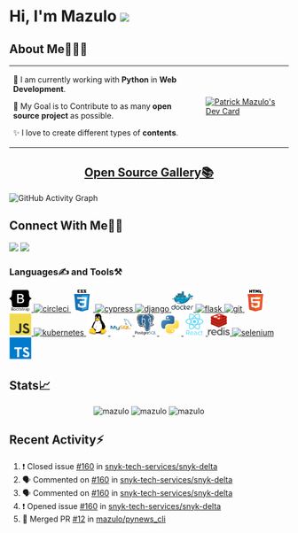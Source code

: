 # Hi, I'm Mazulo <img src="https://github.com/TheDudeThatCode/TheDudeThatCode/blob/master/Assets/Hi.gif" width="29px">

## About Me🧑🏼‍💻

<table>
  <tr>
    <td valign="center">

🌱 I am currently working with **Python** in **Web Development**.

🎯 My Goal is to Contribute to as many **open source project** as possible.

✨ I love to create different types of **contents**.

      
<td >
      <a href="https://app.daily.dev/mazulo"><img src="https://api.daily.dev/devcards/da6ebfcbb076494b9af029247cf0b5ab.png?r=tlg" width="400" alt="Patrick Mazulo's Dev Card"/></a>
    </td>
    
  </tr>
  </table>
  
   ### <h2 align="center">[Open Source Gallery📚](https://astrodevil.github.io/Open-Source-Gallery/)</h2>
![GitHub Activity Graph](https://activity-graph.herokuapp.com/graph?username=mazulo&theme=dracula&hide_border=true)

## Connect With Me👋🏼

<p align="left">  
<a href="https://twitter.com/ericleribertson" target="blank"><img src="https://img.icons8.com/color/35/000000/twitter--v2.png"/></a>
<a href="https://linkedin.com/in/mazulo" target="blank"><img src="https://img.icons8.com/color/35/000000/linkedin.png"/></a>
</p>

<h3 align="left">Languages✍ and Tools⚒️</h3>
<p align="left"> <a href="https://getbootstrap.com" target="_blank" rel="noreferrer"> <img src="https://raw.githubusercontent.com/devicons/devicon/master/icons/bootstrap/bootstrap-plain-wordmark.svg" alt="bootstrap" width="40" height="40"/> </a> <a href="https://circleci.com" target="_blank" rel="noreferrer"> <img src="https://www.vectorlogo.zone/logos/circleci/circleci-icon.svg" alt="circleci" width="40" height="40"/> </a> <a href="https://www.w3schools.com/css/" target="_blank" rel="noreferrer"> <img src="https://raw.githubusercontent.com/devicons/devicon/master/icons/css3/css3-original-wordmark.svg" alt="css3" width="40" height="40"/> </a> <a href="https://www.cypress.io" target="_blank" rel="noreferrer"> <img src="https://raw.githubusercontent.com/simple-icons/simple-icons/6e46ec1fc23b60c8fd0d2f2ff46db82e16dbd75f/icons/cypress.svg" alt="cypress" width="40" height="40"/> </a> <a href="https://www.djangoproject.com/" target="_blank" rel="noreferrer"> <img src="https://cdn.worldvectorlogo.com/logos/django.svg" alt="django" width="40" height="40"/> </a> <a href="https://www.docker.com/" target="_blank" rel="noreferrer"> <img src="https://raw.githubusercontent.com/devicons/devicon/master/icons/docker/docker-original-wordmark.svg" alt="docker" width="40" height="40"/> </a> <a href="https://flask.palletsprojects.com/" target="_blank" rel="noreferrer"> <img src="https://www.vectorlogo.zone/logos/pocoo_flask/pocoo_flask-icon.svg" alt="flask" width="40" height="40"/> </a> <a href="https://git-scm.com/" target="_blank" rel="noreferrer"> <img src="https://www.vectorlogo.zone/logos/git-scm/git-scm-icon.svg" alt="git" width="40" height="40"/> </a> <a href="https://www.w3.org/html/" target="_blank" rel="noreferrer"> <img src="https://raw.githubusercontent.com/devicons/devicon/master/icons/html5/html5-original-wordmark.svg" alt="html5" width="40" height="40"/> </a> <a href="https://developer.mozilla.org/en-US/docs/Web/JavaScript" target="_blank" rel="noreferrer"> <img src="https://raw.githubusercontent.com/devicons/devicon/master/icons/javascript/javascript-original.svg" alt="javascript" width="40" height="40"/> </a> <a href="https://kubernetes.io" target="_blank" rel="noreferrer"> <img src="https://www.vectorlogo.zone/logos/kubernetes/kubernetes-icon.svg" alt="kubernetes" width="40" height="40"/> </a> <a href="https://www.linux.org/" target="_blank" rel="noreferrer"> <img src="https://raw.githubusercontent.com/devicons/devicon/master/icons/linux/linux-original.svg" alt="linux" width="40" height="40"/> </a> <a href="https://www.mysql.com/" target="_blank" rel="noreferrer"> <img src="https://raw.githubusercontent.com/devicons/devicon/master/icons/mysql/mysql-original-wordmark.svg" alt="mysql" width="40" height="40"/> </a> <a href="https://www.postgresql.org" target="_blank" rel="noreferrer"> <img src="https://raw.githubusercontent.com/devicons/devicon/master/icons/postgresql/postgresql-original-wordmark.svg" alt="postgresql" width="40" height="40"/> </a> <a href="https://www.python.org" target="_blank" rel="noreferrer"> <img src="https://raw.githubusercontent.com/devicons/devicon/master/icons/python/python-original.svg" alt="python" width="40" height="40"/> </a> <a href="https://reactjs.org/" target="_blank" rel="noreferrer"> <img src="https://raw.githubusercontent.com/devicons/devicon/master/icons/react/react-original-wordmark.svg" alt="react" width="40" height="40"/> </a> <a href="https://redis.io" target="_blank" rel="noreferrer"> <img src="https://raw.githubusercontent.com/devicons/devicon/master/icons/redis/redis-original-wordmark.svg" alt="redis" width="40" height="40"/> </a> <a href="https://www.selenium.dev" target="_blank" rel="noreferrer"> <img src="https://raw.githubusercontent.com/detain/svg-logos/780f25886640cef088af994181646db2f6b1a3f8/svg/selenium-logo.svg" alt="selenium" width="40" height="40"/> </a> <a href="https://www.typescriptlang.org/" target="_blank" rel="noreferrer"> <img src="https://raw.githubusercontent.com/devicons/devicon/master/icons/typescript/typescript-original.svg" alt="typescript" width="40" height="40"/> </a> </p>

## Stats📈

<p align="center">
<img width="40%" src="https://github-readme-stats.vercel.app/api/top-langs?username=mazulo&hide=javascript&show_icons=true&theme=dracula&title_color=ff8000&text_color=ffffff&bg_color=6a6a6a&locale=en&layout=compact&hide_border=true" alt="mazulo" /> 
<img width="48%" src="https://github-readme-stats.vercel.app/api?username=mazulo&show_icons=true&theme=dracula&title_color=ff8000&text_color=ffffff&bg_color=6a6a6a&locale=en&hide_border=true" alt="mazulo" />
<img width="48%" src="https://github-readme-streak-stats.herokuapp.com/?user=mazulo&theme=highcontrast&hide_border=true" alt="mazulo" />
</p>

## Recent Activity⚡

<!--START_SECTION:activity-->
1. ❗️ Closed issue [#160](https://github.com/snyk-tech-services/snyk-delta/issues/160) in [snyk-tech-services/snyk-delta](https://github.com/snyk-tech-services/snyk-delta)
2. 🗣 Commented on [#160](https://github.com/snyk-tech-services/snyk-delta/issues/160) in [snyk-tech-services/snyk-delta](https://github.com/snyk-tech-services/snyk-delta)
3. 🗣 Commented on [#160](https://github.com/snyk-tech-services/snyk-delta/issues/160) in [snyk-tech-services/snyk-delta](https://github.com/snyk-tech-services/snyk-delta)
4. ❗️ Opened issue [#160](https://github.com/snyk-tech-services/snyk-delta/issues/160) in [snyk-tech-services/snyk-delta](https://github.com/snyk-tech-services/snyk-delta)
5. 🎉 Merged PR [#12](https://github.com/mazulo/pynews_cli/pull/12) in [mazulo/pynews_cli](https://github.com/mazulo/pynews_cli)
<!--END_SECTION:activity-->

<!--
**mazulo/mazulo** is a ✨ _special_ ✨ repository because its `README.md` (this file) appears on your GitHub profile.

Here are some ideas to get you started:

- 🔭 I’m currently working on ...
- 🌱 I’m currently learning ...
- 👯 I’m looking to collaborate on ...
- 🤔 I’m looking for help with ...
- 💬 Ask me about ...
- 📫 How to reach me: ...
- 😄 Pronouns: ...
- ⚡ Fun fact: ...
-->
